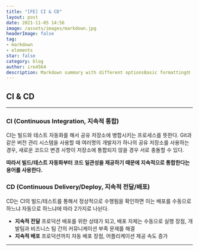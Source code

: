 ```yaml
---
title: "[FE] CI & CD"
layout: post
date: 2021-11-05 14:56
image: /assets/images/markdown.jpg
headerImage: false
tag:
- markdown
- elements
star: false
category: blog
author: ire4564
description: Markdown summary with different optionsBasic formatting브
---
```






## CI & CD

-----



<h3> CI (Continuous Integration, 지속적 통합) </h3>

CI는 빌드와 테스트 자동화를 해서 공유 저장소에 병합시키는 프로세스를 뜻한다.  Git과 같은 버전 관리 시스템을 사용할 때 여러명의 개발자가 하나의 공유 저장소를 사용하는 경우, 새로운 코드으 변경 사항이 저장소에 통합되지 않을 경우 서로 충돌할 수 있다. 

<b>따라서 빌드/테스트 자동화부터 코드 일관성을 제공하기 때문에 지속적으로 통합한다는 용어를 사용한다.</b>



<h3>CD (Continuous Delivery/Deploy, 지속적 전달/배포)</h3>

CD는 CI의 빌드/테스트를 통해서 정상적으로 수행됨을 확인하면 이는 배포를 수동으로 하느냐 자동으로 하느냐에 따라 2가지로 나뉜다.

* <b>지속적 전달</b>
  프로덕션 배포를 위한 상태가 되고, 배포 자체는 수동으로 실행
  장점, 개발팀과 비즈니스 팀 간의 커뮤니케이션 부족 문제를 해결
* <b>지속적 배포</b>
  프로덕션까지 자동 배포
  장점, 어플리케이션 제공 속도 증가

-----

